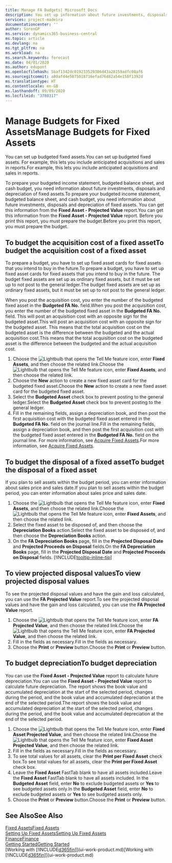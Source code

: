 ```yaml
---
title: Manage FA Budgets| Microsoft Docs
description: You set up information about future investments, disposals, and depreciation of fixed assets to help prepare budgets and forecasts.
services: project-madeira
documentationcenter: ''
author: SorenGP
ms.service: dynamics365-business-central
ms.topic: article
ms.devlang: na
ms.tgt_pltfrm: na
ms.workload: na
ms.search.keywords: forecast
ms.date: 04/01/2020
ms.author: edupont
ms.openlocfilehash: 5baf1342dc019233529386d43a28159adfc08af6
ms.sourcegitcommit: a80afd4e5075018716efad76d82a54e158f1392d
ms.translationtype: HT
ms.contentlocale: en-GB
ms.lasthandoff: 09/09/2020
ms.locfileid: "3780317"
---
```

# <a name="manage-budgets-for-fixed-assets"></a><span data-ttu-id="80581-103">Manage Budgets for Fixed Assets</span><span class="sxs-lookup"><span data-stu-id="80581-103">Manage Budgets for Fixed Assets</span></span>
<span data-ttu-id="80581-104">You can set up budgeted fixed assets.</span><span class="sxs-lookup"><span data-stu-id="80581-104">You can set up budgeted fixed assets.</span></span> <span data-ttu-id="80581-105">For example, this lets you include anticipated acquisitions and sales in reports.</span><span class="sxs-lookup"><span data-stu-id="80581-105">For example, this lets you include anticipated acquisitions and sales in reports.</span></span>  

<span data-ttu-id="80581-106">To prepare your budgeted income statement, budgeted balance sheet, and cash budget, you need information about future investments, disposals and depreciation of fixed assets.</span><span class="sxs-lookup"><span data-stu-id="80581-106">To prepare your budgeted income statement, budgeted balance sheet, and cash budget, you need information about future investments, disposals and depreciation of fixed assets.</span></span> <span data-ttu-id="80581-107">You can get this information from the **Fixed Asset - Projected Value** report.</span><span class="sxs-lookup"><span data-stu-id="80581-107">You can get this information from the **Fixed Asset - Projected Value** report.</span></span> <span data-ttu-id="80581-108">Before you print this report, you must prepare the budget.</span><span class="sxs-lookup"><span data-stu-id="80581-108">Before you print this report, you must prepare the budget.</span></span>  

## <a name="to-budget-the-acquisition-cost-of-a-fixed-asset"></a><span data-ttu-id="80581-109">To budget the acquisition cost of a fixed asset</span><span class="sxs-lookup"><span data-stu-id="80581-109">To budget the acquisition cost of a fixed asset</span></span>
<span data-ttu-id="80581-110">To prepare a budget, you have to set up fixed asset cards for fixed assets that you intend to buy in the future.</span><span class="sxs-lookup"><span data-stu-id="80581-110">To prepare a budget, you have to set up fixed asset cards for fixed assets that you intend to buy in the future.</span></span> <span data-ttu-id="80581-111">The budget fixed assets are set up as ordinary fixed assets, but it must be set up to not post to the general ledger.</span><span class="sxs-lookup"><span data-stu-id="80581-111">The budget fixed assets are set up as ordinary fixed assets, but it must be set up to not post to the general ledger.</span></span>

<span data-ttu-id="80581-112">When you post the acquisition cost, you enter the number of the budgeted fixed asset in the **Budgeted FA No.** field.</span><span class="sxs-lookup"><span data-stu-id="80581-112">When you post the acquisition cost, you enter the number of the budgeted fixed asset in the **Budgeted FA No.** field.</span></span> <span data-ttu-id="80581-113">This will post an acquisition cost with an opposite sign for the budgeted asset.</span><span class="sxs-lookup"><span data-stu-id="80581-113">This will post an acquisition cost with an opposite sign for the budgeted asset.</span></span> <span data-ttu-id="80581-114">This means that the total acquisition cost on the budgeted asset is the difference between the budgeted and the actual acquisition cost.</span><span class="sxs-lookup"><span data-stu-id="80581-114">This means that the total acquisition cost on the budgeted asset is the difference between the budgeted and the actual acquisition cost.</span></span>

1. <span data-ttu-id="80581-115">Choose the ![Lightbulb that opens the Tell Me feature](media/ui-search/search_small.png "Tell me what you want to do") icon, enter **Fixed Assets**, and then choose the related link.</span><span class="sxs-lookup"><span data-stu-id="80581-115">Choose the ![Lightbulb that opens the Tell Me feature](media/ui-search/search_small.png "Tell me what you want to do") icon, enter **Fixed Assets**, and then choose the related link.</span></span>
2. <span data-ttu-id="80581-116">Choose the **New** action to create a new fixed asset card for the budgeted fixed asset.</span><span class="sxs-lookup"><span data-stu-id="80581-116">Choose the **New** action to create a new fixed asset card for the budgeted fixed asset.</span></span>
3. <span data-ttu-id="80581-117">Select the **Budgeted Asset** check box to prevent posting to the general ledger.</span><span class="sxs-lookup"><span data-stu-id="80581-117">Select the **Budgeted Asset** check box to prevent posting to the general ledger.</span></span>
4. <span data-ttu-id="80581-118">Fill in the remaining fields, assign a depreciation book, and then post the first acquisition cost with the budgeted fixed asset entered in the **Budgeted FA No.** field on the journal line.</span><span class="sxs-lookup"><span data-stu-id="80581-118">Fill in the remaining fields, assign a depreciation book, and then post the first acquisition cost with the budgeted fixed asset entered in the **Budgeted FA No.** field on the journal line.</span></span> <span data-ttu-id="80581-119">For more information, see [Acquire Fixed Assets](fa-how-acquire.md).</span><span class="sxs-lookup"><span data-stu-id="80581-119">For more information, see [Acquire Fixed Assets](fa-how-acquire.md).</span></span>

## <a name="to-budget-the-disposal-of-a-fixed-asset"></a><span data-ttu-id="80581-120">To budget the disposal of a fixed asset</span><span class="sxs-lookup"><span data-stu-id="80581-120">To budget the disposal of a fixed asset</span></span>
<span data-ttu-id="80581-121">If you plan to sell assets within the budget period, you can enter information about sales price and sales date.</span><span class="sxs-lookup"><span data-stu-id="80581-121">If you plan to sell assets within the budget period, you can enter information about sales price and sales date.</span></span>

1. <span data-ttu-id="80581-122">Choose the ![Lightbulb that opens the Tell Me feature](media/ui-search/search_small.png "Tell me what you want to do") icon, enter **Fixed Assets**, and then choose the related link.</span><span class="sxs-lookup"><span data-stu-id="80581-122">Choose the ![Lightbulb that opens the Tell Me feature](media/ui-search/search_small.png "Tell me what you want to do") icon, enter **Fixed Assets**, and then choose the related link.</span></span>
2. <span data-ttu-id="80581-123">Select the fixed asset to be disposed of, and then choose the **Depreciation Books** action.</span><span class="sxs-lookup"><span data-stu-id="80581-123">Select the fixed asset to be disposed of, and then choose the **Depreciation Books** action.</span></span>
3. <span data-ttu-id="80581-124">On the **FA Depreciation Books** page, fill in the **Projected Disposal Date** and **Projected Proceeds on Disposal** fields.</span><span class="sxs-lookup"><span data-stu-id="80581-124">On the **FA Depreciation Books** page, fill in the **Projected Disposal Date** and **Projected Proceeds on Disposal** fields.</span></span> [!INCLUDE[tooltip-inline-tip](includes/tooltip-inline-tip_md.md)]

## <a name="to-view-projected-disposal-values"></a><span data-ttu-id="80581-125">To view projected disposal values</span><span class="sxs-lookup"><span data-stu-id="80581-125">To view projected disposal values</span></span>
<span data-ttu-id="80581-126">To see the projected disposal values and have the gain and loss calculated, you can use the **FA Projected Value** report.</span><span class="sxs-lookup"><span data-stu-id="80581-126">To see the projected disposal values and have the gain and loss calculated, you can use the **FA Projected Value** report.</span></span>

1. <span data-ttu-id="80581-127">Choose the ![Lightbulb that opens the Tell Me feature](media/ui-search/search_small.png "Tell me what you want to do") icon, enter **FA Projected Value**, and then choose the related link.</span><span class="sxs-lookup"><span data-stu-id="80581-127">Choose the ![Lightbulb that opens the Tell Me feature](media/ui-search/search_small.png "Tell me what you want to do") icon, enter **FA Projected Value**, and then choose the related link.</span></span>
2. <span data-ttu-id="80581-128">Fill in the fields as necessary.</span><span class="sxs-lookup"><span data-stu-id="80581-128">Fill in the fields as necessary.</span></span>
3. <span data-ttu-id="80581-129">Choose the **Print** or **Preview** button.</span><span class="sxs-lookup"><span data-stu-id="80581-129">Choose the **Print** or **Preview** button.</span></span>

## <a name="to-budget-depreciation"></a><span data-ttu-id="80581-130">To budget depreciation</span><span class="sxs-lookup"><span data-stu-id="80581-130">To budget depreciation</span></span>
<span data-ttu-id="80581-131">You can use the **Fixed Asset - Projected Value** report to calculate future depreciation.</span><span class="sxs-lookup"><span data-stu-id="80581-131">You can use the **Fixed Asset - Projected Value** report to calculate future depreciation.</span></span> <span data-ttu-id="80581-132">The report shows the book value and accumulated depreciation at the start of the selected period, changes during the period, and the book value and accumulated depreciation at the end of the selected period.</span><span class="sxs-lookup"><span data-stu-id="80581-132">The report shows the book value and accumulated depreciation at the start of the selected period, changes during the period, and the book value and accumulated depreciation at the end of the selected period.</span></span>

1. <span data-ttu-id="80581-133">Choose the ![Lightbulb that opens the Tell Me feature](media/ui-search/search_small.png "Tell me what you want to do") icon, enter **Fixed Asset Projected Value**, and then choose the related link.</span><span class="sxs-lookup"><span data-stu-id="80581-133">Choose the ![Lightbulb that opens the Tell Me feature](media/ui-search/search_small.png "Tell me what you want to do") icon, enter **Fixed Asset Projected Value**, and then choose the related link.</span></span>
2. <span data-ttu-id="80581-134">Fill in the fields as necessary.</span><span class="sxs-lookup"><span data-stu-id="80581-134">Fill in the fields as necessary.</span></span>
3. <span data-ttu-id="80581-135">To see total values for all assets, clear the **Print per Fixed Asset** check box.</span><span class="sxs-lookup"><span data-stu-id="80581-135">To see total values for all assets, clear the **Print per Fixed Asset** check box.</span></span>
4. <span data-ttu-id="80581-136">Leave the **Fixed Asset** FastTab blank to have all assets included.</span><span class="sxs-lookup"><span data-stu-id="80581-136">Leave the **Fixed Asset** FastTab blank to have all assets included.</span></span> <span data-ttu-id="80581-137">In the **Budgeted Asset** field, enter **No** to exclude budgeted assets or **Yes** to see budgeted assets only.</span><span class="sxs-lookup"><span data-stu-id="80581-137">In the **Budgeted Asset** field, enter **No** to exclude budgeted assets or **Yes** to see budgeted assets only.</span></span>
5. <span data-ttu-id="80581-138">Choose the **Print** or **Preview** button.</span><span class="sxs-lookup"><span data-stu-id="80581-138">Choose the **Print** or **Preview** button.</span></span>

## <a name="see-also"></a><span data-ttu-id="80581-139">See Also</span><span class="sxs-lookup"><span data-stu-id="80581-139">See Also</span></span>
[<span data-ttu-id="80581-140">Fixed Assets</span><span class="sxs-lookup"><span data-stu-id="80581-140">Fixed Assets</span></span>](fa-manage.md)  
[<span data-ttu-id="80581-141">Setting Up Fixed Assets</span><span class="sxs-lookup"><span data-stu-id="80581-141">Setting Up Fixed Assets</span></span>](fa-setup.md)  
[<span data-ttu-id="80581-142">Finance</span><span class="sxs-lookup"><span data-stu-id="80581-142">Finance</span></span>](finance.md)  
[<span data-ttu-id="80581-143">Getting Started</span><span class="sxs-lookup"><span data-stu-id="80581-143">Getting Started</span></span>](product-get-started.md)  
<span data-ttu-id="80581-144">[Working with [!INCLUDE[d365fin](includes/d365fin_md.md)]](ui-work-product.md)</span><span class="sxs-lookup"><span data-stu-id="80581-144">[Working with [!INCLUDE[d365fin](includes/d365fin_md.md)]](ui-work-product.md)</span></span>
